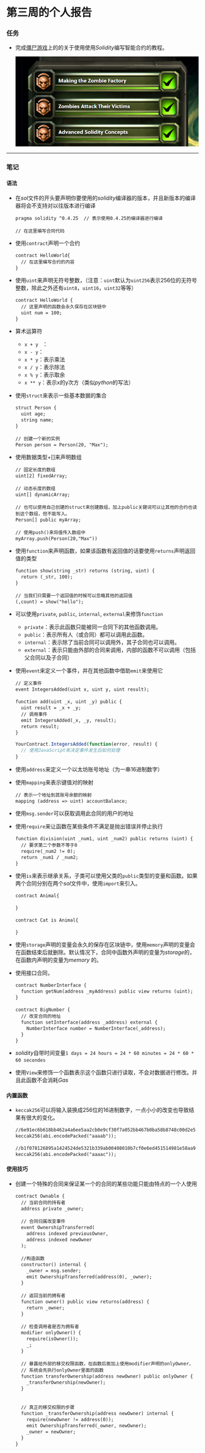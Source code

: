 # 第三周的个人报告



### 任务

- 完成[僵尸游戏](https://cryptozombies.io/)上的的关于使用使用*Solidity*编写智能合约的教程。

  ![结果](https://raw.githubusercontent.com/Max-Loo/ImageForMarkdown/master/For%20enterprise%20software%20training/For_Day2/Week3_Report/1.png)





-----

### 笔记

#### 语法

- 在*sol*文件的开头要声明你要使用的*solidity*编译器的版本，并且新版本的编译器将会不支持对以往版本进行编译

  ``` 
  pragma solidity ^0.4.25  // 表示使用0.4.25的编译器进行编译
  
  // 在这里编写合同代码
  ```

  

- 使用`contract`声明一个合约

  ```solidity
  contract HelloWorld{
    // 在这里编写合约的内容
  }
  ```



- 使用`uint`来声明无符号整数，（注意：`uint`默认为`uint256`表示256位的无符号整数，除此之外还有`uint8`，`uint16`，`uint32`等等）

  ```solidity
  contract HelloWorld {
    // 这里声明的函数会永久保存在区块链中
    uint num = 100;
  }
  ```



- 算术运算符
  - `x + y ` ：
  - `x - y`：
  - `x * y`：表示乘法
  - `x / y`：表示除法
  - `x % y`：表示取余
  - `x ** y`：表示x的y次方（类似*python*的写法）



- 使用`struct`来表示一些基本数据的集合

  ```solidity
  struct Person {
    uint age;
    string name;
  }
  
  // 创建一个新的实例
  Person person = Person(20, "Max");
  ```



- 使用数据类型+[]来声明数组

  ```solidity
  // 固定长度的数组
  uint[2] fixedArray;
  
  // 动态长度的数组
  uint[] dynamicArray;
  
  // 也可以使用自己创建的struct来创建数组，加上public关键词可以让其他的合约也读到这个数组，但不能写入。
  Person[] public myArray;
  
  // 使用push()来将值传入数组中
  myArray.push(Person(20,"Max"))
  ```



- 使用`function`来声明函数，如果该函数有返回值的话要使用`returns`声明返回值的类型

  ```solidity
  function show(string _str) returns (string, uint) {
    return (_str, 100);
  }
  
  // 当我们只需要一个返回值的时候可以忽略其他的返回值
  (,count) = show("hello");
  ```



- 可以使用`private`, `public`, `internal`, `external`来修饰`function`
  - `private`：表示此函数只能被同一合同下的其他函数调用。
  - `public`：表示所有人（或合同）都可以调用此函数。
  - `internal`：表示除了当前合同可以调用外，其子合同也可以调用。
  - `external`：表示只能由外部的合同来调用，内部的函数不可以调用（包括父合同以及子合同）



- 使用`event`来定义一个事件，并在其他函数中借助`emit`来使用它

  ```solidity
  // 定义事件
  event IntegersAdded(uint x, uint y, uint result);
  
  function add(uint _x, uint _y) public {
    uint result = _x + _y;
    // 调用事件
    emit IntegersAdded(_x, _y, result);
    return result;
  }
  ```

  ```javascript
  YourContract.IntegersAdded(function(error, result) { 
    // 使用JavaScript来决定事件发生后如何处理
  }
  ```



- 使用`address`来定义一个以太坊账号地址（为一串16进制数字）



- 使用`mapping`来表示键值对的映射

  ```solidity
  // 表示一个地址到其账号余额的映射
  mapping (address => uint) accountBalance;
  ```

  

- 使用`msg.sender`可以获取调用此合同的用户的地址



- 使用`require`来让函数在某些条件不满足是抛出错误并停止执行

  ```solidity
  function division(uint _num1, uint _num2) public returns (uint) {
    // 要求第二个参数不等于0
    require(_num2 != 0);
    return _num1 / _num2;
  }
  ```



- 使用`is`来表示继承关系，子类可以使用父类的`public`类型的变量和函数。如果两个合同分别在两个*sol*文件中，使用`import`来引入。

  ```solidity
  contract Animal{
     
  }
  
  contract Cat is Animal{
  
  }
  ```

  

- 使用`storage`声明的变量会永久的保存在区块链中，使用`memory`声明的变量会在函数结束后就删除。默认情况下，合同中函数外声明的变量为*storage*的，在函数内声明的变量为*memory* 的。



- 使用接口合同，

  ```solidity
  contract NumberInterface {
    function getNum(address _myAddress) public view returns (uint);
  }
  
  contract BigNumber {
    // 改变合同的地址
    function setInterface(address _address) external {
      NumberInterface number = NumberInterface(_address);
    }
  }
  ```

  

- *solidity*自带时间变量`1 days = 24 hours = 24 * 60 minutes = 24 * 60 * 60 secondes`



- 使用`View`来修饰一个函数表示这个函数只进行读取，不会对数据进行修改。并且此函数不会消耗*Gas*





#### 内置函数

- `keccak256`可以将输入装换成256位的16进制数字，一点小小的改变也导致结果有很大的变化。

  ```solidity
  //6e91ec6b618bb462a4a6ee5aa2cb0e9cf30f7a052bb467b0ba58b8748c00d2e5
  keccak256(abi.encodePacked("aaaab"));
  
  //b1f078126895a1424524de5321b339ab00408010b7cf0e6ed451514981e58aa9
  keccak256(abi.encodePacked("aaaac"));
  ```

  





#### 使用技巧

- 创建一个特殊的合同来保证某一个的合同的某些功能只能由特点的一个人使用

  ```solidity
  contract Ownable {
    // 当前合同的持有者
    address private _owner;
    
    // 合同归属改变事件
    event OwnershipTransferred(
      address indexed previousOwner,
      address indexed newOwner
    );
    
    //构造函数
    constructor() internal {
      _owner = msg.sender;
      emit OwnershipTransferred(address(0), _owner);
    }
    
    // 返回当前的拥有者
    function owner() public view returns(address) {
      return _owner;
    }
    
    // 检查调用者是否为拥有者
    modifier onlyOwner() {
      require(isOwner());
      _;
    }
    
    // 暴露给外部的移交权限函数，在函数后面加上使用modifier声明的onlyOwner，
    // 系统会先执行onlyOwner里面的函数
    function transferOwnership(address newOwner) public onlyOwner {
      _transferOwnership(newOwner);
    }
    
    
    // 真正的移交权限的步骤
    function _transferOwnership(address newOwner) internal {
      require(newOwner != address(0));
      emit OwnershipTransferred(_owner, newOwner);
      _owner = newOwner;
    }
  }
  ```

  